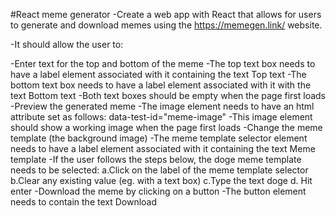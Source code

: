 #React meme generator
-Create a web app with React that allows for users to generate and download memes using the https://memegen.link/ website.

-It should allow the user to:

-Enter text for the top and bottom of the meme
-The top text box needs to have a label element associated with it containing the text Top text
-The bottom text box needs to have a label element associated with it with the text Bottom text
-Both text boxes should be empty when the page first loads
-Preview the generated meme
-The image element needs to have an html attribute set as follows: data-test-id="meme-image"
-This image element should show a working image when the page first loads
-Change the meme template (the background image)
-The meme template selector element needs to have a label element associated with it containing the text Meme template
-If the user follows the steps below, the doge meme template needs to be selected:
a.Click on the label of the meme template selector
b.Clear any existing value (eg. with a text box)
c.Type the text doge
d. Hit enter
-Download the meme by clicking on a button
-The button element needs to contain the text Download
